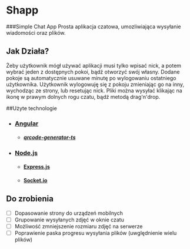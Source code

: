 # Shapp
###Simple Chat App
  Prosta aplikacja czatowa, umozliwiająca wysyłanie wiadomości oraz plików.
  
  
## Jak Działa?
Żeby użytkownik mógł używać aplikacji musi tylko wpisać nick, a potem wybrać jeden z dostępnych pokoi, bądź otworzyć swój własny.
Dodane pokoje są automatycznie usuwane minutę po wylogowaniu ostatniego użytkownika.
Użytkownik wylogowuję się z pokoju zmieniając go na inny, wychodząc ze strony, lub resetując nick.
Pliki można wysyłać klikając na ikonę w prawym dolnych rogu czatu, bądź metodą drag'n'drop.

##Użyte technologie

- ### [Angular](https://angular.io/)
  - ##### [qrcode-generator-ts](https://www.npmjs.com/package/qrcode-generator-ts)
- ### [Node.js](https://nodejs.org/en/)
  - #### [Express.js](https://expressjs.com/)
  - #### [Socket.io](https://socket.io/)
  
## Do zrobienia
- [ ] Dopasowanie strony do urządzeń mobilnych
- [ ] Grupowanie wysyłanych zdjęć w oknie czatu
- [ ] Możliwość zmniejszenie rozmiaru zdjęć na serwerze
- [ ] Poprawienie paska progresu wysyłania plików (uwględnienie wielu plików)
